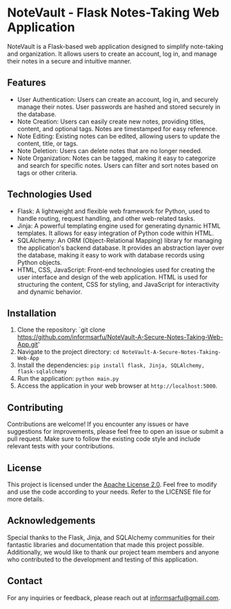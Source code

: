 # NoteVault - Flask Notes-Taking Web Application

NoteVault is a Flask-based web application designed to simplify note-taking and organization. It allows users to create an account, log in, and manage their notes in a secure and intuitive manner.

## Features

- User Authentication: Users can create an account, log in, and securely manage their notes. User passwords are hashed and stored securely in the database.
- Note Creation: Users can easily create new notes, providing titles, content, and optional tags. Notes are timestamped for easy reference.
- Note Editing: Existing notes can be edited, allowing users to update the content, title, or tags.
- Note Deletion: Users can delete notes that are no longer needed.
- Note Organization: Notes can be tagged, making it easy to categorize and search for specific notes. Users can filter and sort notes based on tags or other criteria.

## Technologies Used

- Flask: A lightweight and flexible web framework for Python, used to handle routing, request handling, and other web-related tasks.
- Jinja: A powerful templating engine used for generating dynamic HTML templates. It allows for easy integration of Python code within HTML.
- SQLAlchemy: An ORM (Object-Relational Mapping) library for managing the application's backend database. It provides an abstraction layer over the database, making it easy to work with database records using Python objects.
- HTML, CSS, JavaScript: Front-end technologies used for creating the user interface and design of the web application. HTML is used for structuring the content, CSS for styling, and JavaScript for interactivity and dynamic behavior.

## Installation

1. Clone the repository: `git clone https://github.com/informsarfu/NoteVault-A-Secure-Notes-Taking-Web-App.git'
2. Navigate to the project directory: `cd NoteVault-A-Secure-Notes-Taking-Web-App`
3. Install the dependencies: `pip install flask, Jinja, SQLAlchemy, flask-sqlalchemy`
4. Run the application: `python main.py`
5. Access the application in your web browser at `http://localhost:5000`.

## Contributing

Contributions are welcome! If you encounter any issues or have suggestions for improvements, please feel free to open an issue or submit a pull request. Make sure to follow the existing code style and include relevant tests with your contributions.

## License

This project is licensed under the [Apache License 2.0](LICENSE). Feel free to modify and use the code according to your needs. Refer to the LICENSE file for more details.

## Acknowledgements

Special thanks to the Flask, Jinja, and SQLAlchemy communities for their fantastic libraries and documentation that made this project possible. Additionally, we would like to thank our project team members and anyone who contributed to the development and testing of this application.

## Contact

For any inquiries or feedback, please reach out at [informsarfu@gmail.com](mailto:informsarfu@gmail.com).

